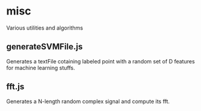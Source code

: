 # misc
Various utilities and algorithms

## generateSVMFile.js
Generates a textFile cotaining labeled point with a random set of D features for machine learning stuffs.

## fft.js
Generates a N-length random complex signal and compute its fft.